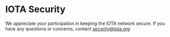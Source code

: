 # IOTA Security

We appreciate your participation in keeping the IOTA network secure. 
If you have any questions or concerns, contact [security@iota.org](mailto:security@iota.org)
